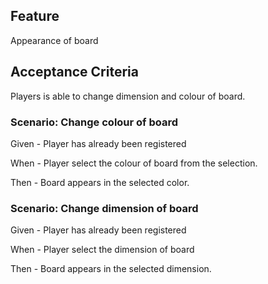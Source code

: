 ## Feature

Appearance of board

## Acceptance Criteria

Players is able to change dimension and colour of board.

### Scenario: Change colour of board

  Given - Player has already been registered

  When - Player select the colour of board from the selection.

  Then - Board appears in the selected color.

### Scenario: Change dimension of board

  Given - Player has already been registered

  When - Player select the dimension of board

  Then - Board appears in the selected dimension.
